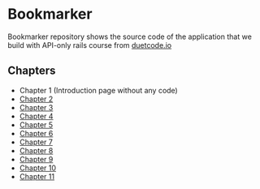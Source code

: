 # Bookmarker

Bookmarker repository shows the source code of the application that we build with API-only rails course from [duetcode.io](https://duetcode.io/rails-api-only-course)

## Chapters

- Chapter 1 (Introduction page without any code)
- [Chapter 2](https://github.com/duetcode/bookmarker/commits/chapter-2)
- [Chapter 3](https://github.com/duetcode/bookmarker/commits/chapter-3)
- [Chapter 4](https://github.com/duetcode/bookmarker/commits/chapter-4)
- [Chapter 5](https://github.com/duetcode/bookmarker/commits/chapter-5)
- [Chapter 6](https://github.com/duetcode/bookmarker/commits/chapter-6)
- [Chapter 7](https://github.com/duetcode/bookmarker/commits/chapter-7)
- [Chapter 8](https://github.com/duetcode/bookmarker/commits/chapter-8)
- [Chapter 9](https://github.com/duetcode/bookmarker/commits/chapter-9)
- [Chapter 10](https://github.com/duetcode/bookmarker/commits/chapter-10)
- [Chapter 11](https://github.com/duetcode/bookmarker/commits/chapter-11)
